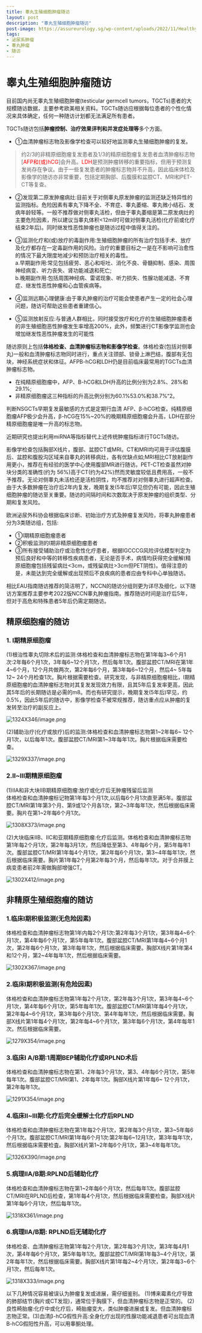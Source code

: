 ```yaml
---
title: 睾丸生殖细胞肿瘤随访
layout: post
description: "睾丸生殖细胞肿瘤随访"
post-image: https://assureurology.sg/wp-content/uploads/2022/11/Healthy-and-Testicular-Cancer-1024x660.jpg
tags:
- 泌尿系肿瘤
- 睾丸肿瘤
- 随访
---
```


# 睾丸生殖细胞肿瘤随访
目前国内尚无睾丸生殖细胞肿瘤(testicular germcell tumors，TGCTs)患者的大规模随访数据，主要参考欧美相关资料。TGCTs随访应根据每位患者的个性化情况来具体确定，任何一种随访计划都无法满足所有患者。

TGCTs随访包括**肿瘤控制、治疗效果评判和并发症处理等**多个方面。

- ①血清肿瘤标志物及影像学检查可以较好地监测睾丸生殖细胞肿瘤的复发。
>约$2/3$的非精原细胞瘤复发患者及$1/3$的精原细胞瘤复发患者血清肿瘤标志物[<span style="color:red">AFP和(或)hCG</span>]会升高。<span style="color:red">LDH</span>是预测肿瘤转移的重要指标，但用于预测复发尚存在争议。由于一些复发患者的肿瘤标志物并不升高，因此临床体检及影像学的随访亦非常重要，包括定期胸部、后腹膜和盆腔CT、MRI和PET-CT等复查。

- ②发现第二原发肿瘤病灶:目前关于对侧睾丸原发肿瘤的监测还缺乏特异性的监测指标。危险因素有睾丸下降不全、不育症、睾丸萎缩、睾丸微小结石、发病年龄轻等。一般不推荐做对侧睾丸活检，但由于睾丸萎缩是第二原发病灶的主要危险因素，所以建议当睾丸体积<12ml时可做对侧睾丸活检(化疗前或化疗结束2年后)。同时继发性恶性肿瘤也是随访过程中值得关注的。

- ③监测化疗和(或)放疗的毒副作用:生殖细胞肿瘤的所有治疗包括手术、放疗及化疗都存在一定毒副作用的风险。治疗的重要目标之一是在不影响可治愈性的情况下最大限度地减少和预防治疗相关的毒性。<br>a.早期副作用:常见包括疲劳、恶心和呕吐、消化不良、骨髓抑制、感染、周围神经病变、听力丧失、肾功能减退和死亡;<br>b.晚期副作用:包括周围神经病、雷诺现象、听力损失、性腺功能减退、不育症、继发性恶性肿瘤和心血管疾病等。
    
- ④监测远期心理健康:由于睾丸肿瘤的治疗可能会使患者产生一定的社会心理问题，随访可帮助这些患者重建信心。

- ⑤监测放射反应:与普通人群相比，同时接受放疗和化疗的生殖细胞肿瘤患者的非生殖细胞恶性肿瘤发生率增高200%，此外，频繁进行CT影像学监测也会增加继发性恶性肿瘤发生的可能性


随访原则上包括**体格检查、血清肿瘤标志物和影像学检查**。体格检查(包括对侧睾丸)一般和血清肿瘤标志物同时进行，重点关注颈部、锁骨上淋巴结，腹部有无包块，神经系统症状和体征。AFPB-hCG和LDH仍是目前临床最常用的TGCTs血清肿瘤标志物。

- 在纯精原细胞瘤中，AFP、B-hCG和LDH升高的比例分别为2.8%、28%和29.1%;
- 非精原细胞瘤这三种指标的升高比例分别为60.1%53.0%和38.7%“2。

判断NSGCTs早期复发最敏感的方式是定期行血清 AFP、β-hCG检查。纯精原细胞瘤AFP极少会升高，β-hCG在15%~20%的晚期精原细胞瘤会升高，LDH在部分精原细胞瘤是唯一升高的标志物。

近期研究也提出利用miRNA等指标替代上述传统肿瘤指标进行TGCTs随访。

影像学检查包括胸部X线片，腹部、盆腔CT或MRI。CT和MRI均可用于评估腹膜后、盆腔和腹股沟区域来自睾丸的转移病灶，各有优缺点如;MRI相比CT放射副作用更小，推荐在有经验的医学中心使用腹部MR进行随访。PET-CT检查虽然对肿块分类的准确性(约为 56%)高于CT(约为42%)然而灵敏度较低且费用高，一般不予推荐。无论对侧睾丸未活检还是活检阴性，均不推荐对对侧睾丸进行超声检查。由于大多数肿瘤在治疗后2年内复发，晚期复发(5年后)罕见但仍有可能，因此生殖细胞肿瘤的随访至关重要。随访的间隔时间和次数取决于原发肿瘤的组织类型、分期和复发风险。

欧洲泌尿外科协会根据临床诊断、初始治疗方式及肿瘤复发风险，将睾丸肿瘤患者分为3类随访组，包括:
- ①I期精原细胞瘤患者
- ②积极监测的I期非精原细胞瘤患者
- ③所有接受辅助治疗或治愈性化疗患者，根据IGCCCG风险评估模型判定为预后良好和中等的转移性疾病患者，无论是否手术，病情均获得完全缓解(精原细胞瘤包括残留病灶<3cm，或残留病灶>3cm但PET阴性)。值得注意的是，未能达到完全缓解或出现预后不良疾病的患者应由专科中心单独随访。

相比EAU指南随访推荐的简洁明了，NCCN的随访分组则更为详尽及细化，以下随访方案推荐主要参考2022版NCCN睾丸肿瘤指南。推荐随访时间是治疗后5年，但对于高危和特殊患者5年后仍需定期随访。

## 精原细胞瘤的随访
### 1. I期精原细胞瘤
(1)根治性睾丸切除术后的监测:体格检查和血清肿瘤标志物在第1年每3~6个月1次:2年每6个月1次，3年每6~12个月1次，然后每年1次。腹部盆腔CT/MRI在第1年4~6个月，12个月共做两次，第2年每6个月，第3年每6~12个月，然后4~ 5年每12~ 24个月检查1次。胸片根据需要检查。研究发现，与非精原细胞瘤相比，I期精原细胞瘤的血清肿瘤标志物对其复发发现效力有限，且其5年后复发率更高，因此其5年后的长期随访是必需的m8。而也有研究提示，晚期复发(5年后)罕见，约0.5%，因此5年后的随访中，影像学检查不被常规推荐，随访重点应从肿瘤的复发转至治疗的副反应上。


![1324X346/image.png](https://tc.z.wiki/autoupload/-MKcPHc3Wh4spHezB--Fzl0-sZdMabToOvjpTtvkfpqyl5f0KlZfm6UsKj-HyTuv/20250623/nHPu/1324X346/image.png)


(2)辅助治疗(化疗或放疗)后的监测:体格检查和血清肿瘤标志物第1~2年每6~ 12个月1次，以后每年1次。腹部盆腔CT/MRI第1~3年每年1次。胸片根据临床需要检查。


![1329X337/image.png](https://tc.z.wiki/autoupload/-MKcPHc3Wh4spHezB--Fzl0-sZdMabToOvjpTtvkfpqyl5f0KlZfm6UsKj-HyTuv/20250623/vj2n/1329X337/image.png)


### 2.Ⅱ~Ⅲ期精原细胞瘤
(1)ⅡA和非大块ⅡB期精原细胞瘤:放疗或化疗后无肿瘤残留后监测<br>体格检查和血清肿瘤标记物第1年每3个月1次,以后每6个月1次直至满5年。腹部盆腔CT/MRI第1年第3个月、第9或12个月各1次，第2~3年每年1次，然后根据临床需要。胸片在第1~2年每6个月1次。

![1308X373/image.png](https://tc.z.wiki/autoupload/-MKcPHc3Wh4spHezB--Fzl0-sZdMabToOvjpTtvkfpqyl5f0KlZfm6UsKj-HyTuv/20250623/afm3/1308X373/image.png)

(2)大块临床ⅡB、ⅡC和亚期精原细胞瘤:化疗后监测。体格检查和血清肿瘤标志物第1年每2个月1次，第2年每3月1次，然后降低至第3、4年每6个月，第5年每年1次。腹部盆腔CT/MRI第1年每4个月1次，第2年每6个月1次，第3~4年每年1次，然后根据临床需要。胸片第1年每2个月第2年每3个月，然后每年1次。对于合并膜上病变患者前2年需做胸部增强CT。

![1302X412/image.png](https://tc.z.wiki/autoupload/-MKcPHc3Wh4spHezB--Fzl0-sZdMabToOvjpTtvkfpqyl5f0KlZfm6UsKj-HyTuv/20250623/N5Ko/1302X412/image.png)

## 非精原生殖细胞瘤的随访
### 1.临床I期积极监测(无危险因素)
体格检查和血清肿瘤标志物第1年内每2个月1次:第2年每3个月1次，第3年每4~6个月1次，第4年每6个月1次，第5年每年1次。腹部盆腔CT/MRI第1年每4~6个月1次，第2年每6个月1次，第3年每年1次，然后根据临床需要。胸部X线片第1年第4和12个月，第2~4年每年1次，然后根据临床需要。

![1302X367/image.png](https://tc.z.wiki/autoupload/-MKcPHc3Wh4spHezB--Fzl0-sZdMabToOvjpTtvkfpqyl5f0KlZfm6UsKj-HyTuv/20250623/n6IV/1302X367/image.png)

### 2.临床I期积极监测(有危险因素)
体格检查和血清肿瘤标志物第1年每2个月1次，第2年每3个月1次，第3年每4~6个月1次，第4年每6个月1次，第5年每年1次。腹部盆腔CT/MRI第1年每4个月1次，第2年每4~6个月1次，第3年每6个月1次、第4年每年1次，然后根据临床需要。胸部X线片第1年每4个月1次，第2年每4~6个月1次，第3年每6个月1次，第4年每年1次。然后根据临床需要。

![1279X354/image.png](https://tc.z.wiki/autoupload/-MKcPHc3Wh4spHezB--Fzl0-sZdMabToOvjpTtvkfpqyl5f0KlZfm6UsKj-HyTuv/20250623/kaVs/1279X354/image.png)

### 3.临床I A/B期:1周期BEP辅助化疗或RPLND术后
体格检查和血清肿瘤标志物在第1、2年每3个月1次，第3、4年每6个月1次，第5年每年1次。腹部盆腔CT/MRI第1、2年每年1次。胸部X线片第1年每6~ 12个月1次，第2年每年1次。

![1291X354/image.png](https://tc.z.wiki/autoupload/-MKcPHc3Wh4spHezB--Fzl0-sZdMabToOvjpTtvkfpqyl5f0KlZfm6UsKj-HyTuv/20250623/XJsC/1291X354/image.png)

### 4.临床Ⅱ~Ⅲ期:化疗后完全缓解士化疗后RPLND
体格检查和血清肿瘤标志物在第1年每2个月1次，第2年每3个月1次，第3~5年每6个月1次。腹部盆腔CT/MRI第1年每6个月1次:第2年每6~12月1次，第3年每年1次，然后根据临床需要检査。胸部X线片第1~2年每6个月1次，第3~4年每年1次。

![1326X390/image.png](https://tc.z.wiki/autoupload/-MKcPHc3Wh4spHezB--Fzl0-sZdMabToOvjpTtvkfpqyl5f0KlZfm6UsKj-HyTuv/20250623/zPrP/1326X390/image.png)

### 5.病理ⅡA/B期:RPLND后辅助化疗
体格检查和血清肿瘤标志物在第1~2年每6个月1次，然后每年1次。腹部盆腔CT/MRI在RPLND后检查，第1年每4个月1次，然后根据临床需要检查。胸部X线片第1年每6个月1次，然后每年1次。

![1318X361/image.png](https://tc.z.wiki/autoupload/-MKcPHc3Wh4spHezB--Fzl0-sZdMabToOvjpTtvkfpqyl5f0KlZfm6UsKj-HyTuv/20250623/MWsc/1318X361/image.png)

### 6.病理ⅡA/B期: RPLND后无辅助化疗
体格检查、血清肿瘤标志物第1年每2个月1次，第2年每3个月1次，第3年每4月1次，第4年每6个月1次，第5年每年1次。腹部盆腔CT/MRI第1年每3~4个月1次，第2年每年1次，然后根据临床需要。胸部X线片第1年每2~4个月1次，第2年每3~6个月1次，然后每年1次。

![1318X333/image.png](https://tc.z.wiki/autoupload/-MKcPHc3Wh4spHezB--Fzl0-sZdMabToOvjpTtvkfpqyl5f0KlZfm6UsKj-HyTuv/20250623/pamv/1318X333/image.png)

以下几种情况容易被误认为肿瘤复发或进展，需仔细鉴别。
(1)博来霉素化疗导致的肺部结节(胸片或CT发现)，通常位于胸膜下，但血清肿瘤标志物是正常的。
(2)良性畸胎瘤:化疗中或化疗后，畸胎瘤变大，类似肿瘤进展或复发。但血清肿瘤标志物正常。(3)血清β-hCG假性升高:全身化疗出现的性腺功能减退患者可出现血清B-hCG假阳性升高，可以用睾酮处理。
